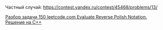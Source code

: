 Частный cлучай: https://contest.yandex.ru/contest/45468/problems/13/

[Разбор задачи 150 leetcode.com Evaluate Reverse Polish Notation. Решение на C++](https://www.youtube.com/watch?v=SRRRgPAbmLw&ab_channel=3.5%D0%B7%D0%B0%D0%B4%D0%B0%D1%87%D0%B8%D0%B2%D0%BD%D0%B5%D0%B4%D0%B5%D0%BB%D1%8E)
